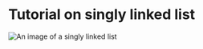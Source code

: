# Tutorial on singly linked list

![An image of a singly linked list](https://github.com/taofeekajibade/c_tutorial/blob/main/linked-list/linked-list.png)
